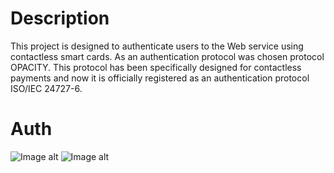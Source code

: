 # Description
This project is designed to authenticate users to the Web service using contactless smart cards. As an authentication protocol was chosen protocol OPACITY. This protocol has been specifically designed for contactless payments and now it is officially registered as an authentication protocol ISO/IEC 24727-6.

# Auth
![Image alt](https://github.com/shevelevsergey/opacity-for-smartcard/raw/master/image/reg.png)
![Image alt](https://github.com/shevelevsergey/opacity-for-smartcard/raw/master/image/auth.png)
